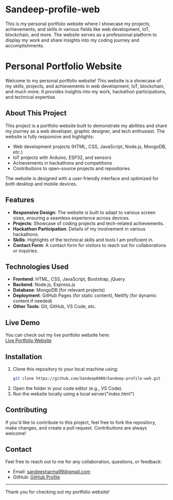 # Sandeep-profile-web
This is my personal portfolio website where I showcase my projects, achievements, and skills in various fields like web development, IoT, blockchain, and more. The website serves as a professional platform to display my work and share insights into my coding journey and accomplishments.


# Personal Portfolio Website

Welcome to my personal portfolio website! This website is a showcase of my skills, projects, and achievements in web development, IoT, blockchain, and much more. It provides insights into my work, hackathon participations, and technical expertise.

## About This Project

This project is a portfolio website built to demonstrate my abilities and share my journey as a web developer, graphic designer, and tech enthusiast. The website is fully responsive and highlights:

- Web development projects (HTML, CSS, JavaScript, Node.js, MongoDB, etc.)
- IoT projects with Arduino, ESP32, and sensors
- Achievements in hackathons and competitions
- Contributions to open-source projects and repositories

The website is designed with a user-friendly interface and optimized for both desktop and mobile devices.

## Features

- **Responsive Design**: The website is built to adapt to various screen sizes, ensuring a seamless experience across devices.
- **Projects**: Showcase of coding projects and tech-related achievements.
- **Hackathon Participation**: Details of my involvement in various hackathons.
- **Skills**: Highlights of the technical skills and tools I am proficient in.
- **Contact Form**: A contact form for visitors to reach out for collaborations or inquiries.

## Technologies Used

- **Frontend**: HTML, CSS, JavaScript, Bootstrap, jQuery
- **Backend**: Node.js, Express.js
- **Database**: MongoDB (for relevant projects)
- **Deployment**: GitHub Pages (for static content), Netlify (for dynamic content if needed)
- **Other Tools**: Git, GitHub, VS Code, etc.

## Live Demo

You can check out my live portfolio website here:  
[Live Portfolio Website](https://sandeep0900.github.io/Sandeep-profile-web/)

## Installation

1. Clone this repository to your local machine using:
    ```bash
    git clone https://github.com/Sandeep0900/Sandeep-profile-web.git
    ```
2. Open the folder in your code editor (e.g., VS Code).
3. Run the website locally using a local server("index.html")

## Contributing

If you'd like to contribute to this project, feel free to fork the repository, make changes, and create a pull request. Contributions are always welcome!

## Contact

Feel free to reach out to me for any collaboration, questions, or feedback:

- Email: sandeesharma99@gmail.com
- GitHub: [GitHub Profile](https://github.com/Sandeep0900)

---

Thank you for checking out my portfolio website!

